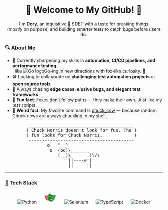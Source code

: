 <h1 align="center">🦊 Welcome to My GitHub! 👋</h1>

<p align="center">
  I'm <strong>Dory</strong>, an inquisitive 🧪 SDET with a taste for breaking things<br>
  (mostly on purpose) and building smarter tests to catch bugs before users do.
</p>

### 🔍 About Me

- 🌱 Currently sharpening my skills in **automation, CI/CD pipelines, and performance testing**.<br>  I like <img src="https://cdn.jsdelivr.net/gh/devicons/devicon/icons/go/go-original.svg" height="20" alt="Go logo" />Go-ing  in new directions with fox-like curiosity. 🦊 
- 🛠️ Looking to collaborate on **challenging test automation projects** or **open source tools**
- 🎯 Always chasing **edge cases, elusive bugs, and elegant test frameworks**
- 🦊 **Fun fact**: Foxes don’t follow paths — they make their own. Just like my test scripts.
- 🤠 **Weird fact**: My favorite command is [chuck_cow](https://github.com/ohmyzsh/ohmyzsh/blob/master/plugins/chucknorris/README.md) — because random Chuck cows are always chuckling in my shell.
</p>
<pre>
         ________________________________________
        ( Chuck Norris doesn't look for fun. The )
        ( fun looks for Chuck Norris.            )
         ----------------------------------------
                o   ^__^
                 o  (oo)\_______
                    (__)\       )\/\
                        ||----w |
                        ||     ||
</pre>

---
### 🧰 Tech Stack


<p align="center">
  <img src="https://cdn.jsdelivr.net/gh/devicons/devicon/icons/python/python-original.svg" height="40" alt="Python" style="margin: 0 10px;" />
  <img src="https://raw.githubusercontent.com/microsoft/playwright.dev/main/static/img/playwright-logo.svg" height="40" alt="Playwright" style="margin: 0 10px;" />
  <img src="https://cdn.jsdelivr.net/gh/devicons/devicon/icons/selenium/selenium-original.svg" height="40" alt="Selenium" style="margin: 0 10px;" />
  <img src="https://cdn.jsdelivr.net/gh/devicons/devicon/icons/typescript/typescript-original.svg" height="40" alt="TypeScript" style="margin: 0 10px;" />
  <img src="https://cdn.jsdelivr.net/gh/devicons/devicon/icons/docker/docker-original.svg" height="40" alt="Docker" style="margin: 0 10px;" />
</p>
